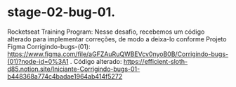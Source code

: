 # stage-02-bug-01.

Rocketseat Training Program:
Nesse desafio, recebemos um código alterado para implementar correções, de modo a deixa-lo conforme Projeto Figma Corrigindo-bugs-(01): https://www.figma.com/file/aGFZAuRuQWBEVcv0nyoB0B/Corrigindo-bugs-(01)?node-id=0%3A1 .
Código alterado: https://efficient-sloth-d85.notion.site/Iniciante-Corrigindo-bugs-01-b448368a774c4badae1964ab414f5272
